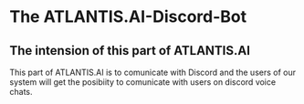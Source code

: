 # The ATLANTIS.AI-Discord-Bot

## The intension of this part of ATLANTIS.AI

This part of ATLANTIS.AI is to comunicate with Discord and the users of our system will get the posibiity to comunicate with users on discord voice chats.


